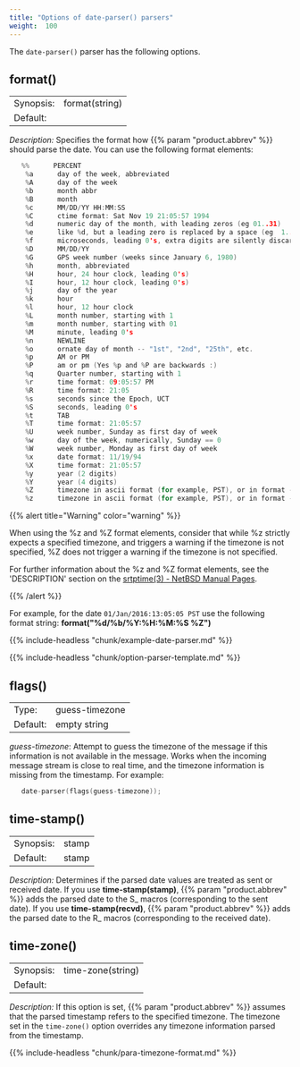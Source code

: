```yaml
---
title: "Options of date-parser() parsers"
weight:  100
---
```

<!-- DISCLAIMER: This file is based on the syslog-ng Open Source Edition documentation https://github.com/balabit/syslog-ng-ose-guides/commit/2f4a52ee61d1ea9ad27cb4f3168b95408fddfdf2 and is used under the terms of The syslog-ng Open Source Edition Documentation License. The file has been modified by Axoflow. -->

The `date-parser()` parser has the following options.


## format()

|           |                |
| --------- | -------------- |
| Synopsis: | format(string) |
| Default:  |                |

*Description:* Specifies the format how {{% param "product.abbrev" %}} should parse the date. You can use the following format elements:

```c
   %%      PERCENT
    %a      day of the week, abbreviated
    %A      day of the week
    %b      month abbr
    %B      month
    %c      MM/DD/YY HH:MM:SS
    %C      ctime format: Sat Nov 19 21:05:57 1994
    %d      numeric day of the month, with leading zeros (eg 01..31)
    %e      like %d, but a leading zero is replaced by a space (eg  1..31)
    %f      microseconds, leading 0's, extra digits are silently discarded
    %D      MM/DD/YY
    %G      GPS week number (weeks since January 6, 1980)
    %h      month, abbreviated
    %H      hour, 24 hour clock, leading 0's)
    %I      hour, 12 hour clock, leading 0's)
    %j      day of the year
    %k      hour
    %l      hour, 12 hour clock
    %L      month number, starting with 1
    %m      month number, starting with 01
    %M      minute, leading 0's
    %n      NEWLINE
    %o      ornate day of month -- "1st", "2nd", "25th", etc.
    %p      AM or PM
    %P      am or pm (Yes %p and %P are backwards :)
    %q      Quarter number, starting with 1
    %r      time format: 09:05:57 PM
    %R      time format: 21:05
    %s      seconds since the Epoch, UCT
    %S      seconds, leading 0's
    %t      TAB
    %T      time format: 21:05:57
    %U      week number, Sunday as first day of week
    %w      day of the week, numerically, Sunday == 0
    %W      week number, Monday as first day of week
    %x      date format: 11/19/94
    %X      time format: 21:05:57
    %y      year (2 digits)
    %Y      year (4 digits)
    %Z      timezone in ascii format (for example, PST), or in format -/+0000
    %z      timezone in ascii format (for example, PST), or in format -/+0000  (Required element)

```

{{% alert title="Warning" color="warning" %}}

When using the %z and %Z format elements, consider that while %z strictly expects a specified timezone, and triggers a warning if the timezone is not specified, %Z does not trigger a warning if the timezone is not specified.

For further information about the %z and %Z format elements, see the 'DESCRIPTION' section on the [srtptime(3) - NetBSD Manual Pages](https://man.netbsd.org/NetBSD-7.0/i386/strptime.3).

{{% /alert %}}


For example, for the date `01/Jan/2016:13:05:05 PST` use the following format string: **format("%d/%b/%Y:%H:%M:%S %Z")**

{{% include-headless "chunk/example-date-parser.md" %}}

{{% include-headless "chunk/option-parser-template.md" %}}


## flags()

|          |                |
| -------- | -------------- |
| Type:    | guess-timezone |
| Default: | empty string   |

*guess-timezone*: Attempt to guess the timezone of the message if this information is not available in the message. Works when the incoming message stream is close to real time, and the timezone information is missing from the timestamp. For example:

```c
   date-parser(flags(guess-timezone));
```



## time-stamp()

|           |               |
| --------- | ------------- |
| Synopsis: | stamp | recvd |
| Default:  | stamp         |

*Description:* Determines if the parsed date values are treated as sent or received date. If you use **time-stamp(stamp)**, {{% param "product.abbrev" %}} adds the parsed date to the S_ macros (corresponding to the sent date). If you use **time-stamp(recvd)**, {{% param "product.abbrev" %}} adds the parsed date to the R_ macros (corresponding to the received date).



## time-zone()

|           |                   |
| --------- | ----------------- |
| Synopsis: | time-zone(string) |
| Default:  |                   |

*Description:* If this option is set, {{% param "product.abbrev" %}} assumes that the parsed timestamp refers to the specified timezone. The timezone set in the `time-zone()` option overrides any timezone information parsed from the timestamp.

{{% include-headless "chunk/para-timezone-format.md" %}}

